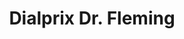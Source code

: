 ---
title: "Dialprix Dr. Fleming"
url: /san-vicente-del-raspeig/dialprix-dr-fleming/
shop: Supermarkt
---